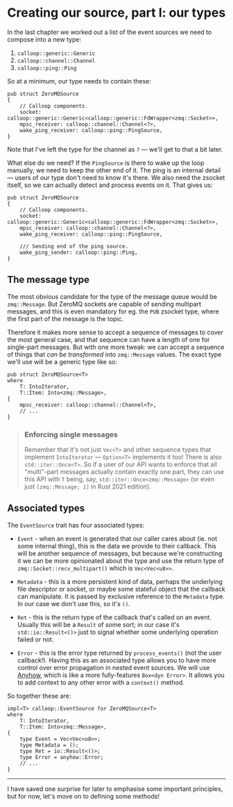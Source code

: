 # Creating our source, part I: our types

In the last chapter we worked out a list of the event sources we need to compose into a new type:

1. `calloop::generic::Generic`
2. `calloop::channel::Channel`
3. `calloop::ping::Ping`

So at a minimum, our type needs to contain these:

```rust,noplayground
pub struct ZeroMQSource
{
    // Calloop components.
    socket: calloop::generic::Generic<calloop::generic::FdWrapper<zmq::Socket>>,
    mpsc_receiver: calloop::channel::Channel<?>,
    wake_ping_receiver: calloop::ping::PingSource,
}
```

Note that I've left the type for the channel as `?` — we'll get to that a bit later.

What else do we need? If the `PingSource` is there to wake up the loop manually, we need to keep the other end of it. The ping is an internal detail — users of our type don't need to know it's there. We also need the zsocket itself, so we can actually detect and process events on it. That gives us:

```rust,noplayground
pub struct ZeroMQSource
{
    // Calloop components.
    socket: calloop::generic::Generic<calloop::generic::FdWrapper<zmq::Socket>>,
    mpsc_receiver: calloop::channel::Channel<?>,
    wake_ping_receiver: calloop::ping::PingSource,

    /// Sending end of the ping source.
    wake_ping_sender: calloop::ping::Ping,
}
```

## The message type

The most obvious candidate for the type of the message queue would be `zmq::Message`. But ZeroMQ sockets are capable of sending multipart messages, and this is even mandatory for eg. the `PUB` zsocket type, where the first part of the message is the topic.

Therefore it makes more sense to accept a sequence of messages to cover the most general case, and that sequence can have a length of one for single-part messages. But with one more tweak: we can accept a sequence of things that *can be transformed* into `zmq::Message` values. The exact type we'll use will be a generic type like so:

```rust,noplayground
pub struct ZeroMQSource<T>
where
    T: IntoIterator,
    T::Item: Into<zmq::Message>,
{
    mpsc_receiver: calloop::channel::Channel<T>,
	// ...
}
```

> ### Enforcing single messages
> Remember that it's not just `Vec<T>` and other sequence types that implement `IntoIterator` — `Option<T>` implements it too! There is also `std::iter::Once<T>`. So if a user of our API wants to enforce that all "multi"-part messages actually contain exactly one part, they can use this API with `T` being, say, `std::iter::Once<zmq::Message>` (or even just `[zmq::Message; 1]` in Rust 2021 edition).

## Associated types
The `EventSource` trait has four associated types:

- `Event` - when an event is generated that our caller cares about (ie. not some internal thing), this is the data we provide to their callback. This will be another sequence of messages, but because we're constructing it we can be more opinionated about the type and use the return type of `zmq::Socket::recv_multipart()` which is `Vec<Vec<u8>>`.

- `Metadata` - this is a more persistent kind of data, perhaps the underlying file descriptor or socket, or maybe some stateful object that the callback can manipulate. It is passed by exclusive reference to the `Metadata` type. In our case we don't use this, so it's `()`.

- `Ret` - this is the return type of the callback that's called on an event. Usually this will be a `Result` of some sort; in our case it's `std::io::Result<()>` just to signal whether some underlying operation failed or not.

- `Error` - this is the error type returned by `process_events()` (not the user callback!). Having this as an associated type allows you to have more control over error propagation in nested event sources. We will use [Anyhow](https://crates.io/crates/anyhow), which is like a more fully-features `Box<dyn Error>`. It allows you to add context to any other error with a `context()` method.

So together these are:

```rust,noplayground
impl<T> calloop::EventSource for ZeroMQSource<T>
where
    T: IntoIterator,
    T::Item: Into<zmq::Message>,
{
    type Event = Vec<Vec<u8>>;
    type Metadata = ();
    type Ret = io::Result<()>;
    type Error = anyhow::Error;
    // ...
}
```

----

I have saved one surprise for later to emphasise some important principles, but for now, let's move on to defining some methods!
